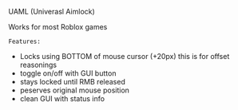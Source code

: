 UAML (Univerasl Aimlock)

Works for most Roblox games

    Features:
-   Locks using BOTTOM of mouse cursor (+20px) this is for offset reasonings
-   toggle on/off with GUI button
-   stays locked until RMB released
-   peserves original mouse position
-   clean GUI with status info
